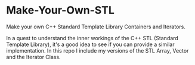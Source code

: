 # Make-Your-Own-STL
Make your own C++ Standard Template Library Containers and Iterators.

In a quest to understand the inner workings of the C++ STL (Standard Template Library), it's a good idea to see if you can provide a similar implementation. In this repo I include my versions of the STL Array, Vector and the Iterator Class.
